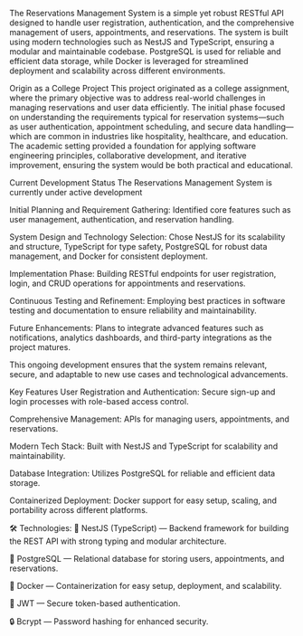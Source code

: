 The Reservations Management System is a simple yet robust RESTful API designed to handle user registration, authentication, and the comprehensive management of users, appointments, and reservations. The system is built using modern technologies such as NestJS and TypeScript, ensuring a modular and maintainable codebase. PostgreSQL is used for reliable and efficient data storage, while Docker is leveraged for streamlined deployment and scalability across different environments.

Origin as a College Project
This project originated as a college assignment, where the primary objective was to address real-world challenges in managing reservations and user data efficiently. The initial phase focused on understanding the requirements typical for reservation systems—such as user authentication, appointment scheduling, and secure data handling—which are common in industries like hospitality, healthcare, and education. The academic setting provided a foundation for applying software engineering principles, collaborative development, and iterative improvement, ensuring the system would be both practical and educational.

Current Development Status
The Reservations Management System is currently under active development

Initial Planning and Requirement Gathering: Identified core features such as user management, authentication, and reservation handling.

System Design and Technology Selection: Chose NestJS for its scalability and structure, TypeScript for type safety, PostgreSQL for robust data management, and Docker for consistent deployment.

Implementation Phase: Building RESTful endpoints for user registration, login, and CRUD operations for appointments and reservations.

Continuous Testing and Refinement: Employing best practices in software testing and documentation to ensure reliability and maintainability.

Future Enhancements: Plans to integrate advanced features such as notifications, analytics dashboards, and third-party integrations as the project matures.

This ongoing development ensures that the system remains relevant, secure, and adaptable to new use cases and technological advancements.

Key Features
User Registration and Authentication: Secure sign-up and login processes with role-based access control.

Comprehensive Management: APIs for managing users, appointments, and reservations.

Modern Tech Stack: Built with NestJS and TypeScript for scalability and maintainability.

Database Integration: Utilizes PostgreSQL for reliable and efficient data storage.

Containerized Deployment: Docker support for easy setup, scaling, and portability across different platforms.


🛠 Technologies:
🚀 NestJS (TypeScript) — Backend framework for building the REST API with strong typing and modular architecture.

🐘 PostgreSQL — Relational database for storing users, appointments, and reservations.

🐳 Docker — Containerization for easy setup, deployment, and scalability.

🔑 JWT — Secure token-based authentication.

🔒 Bcrypt — Password hashing for enhanced security.
